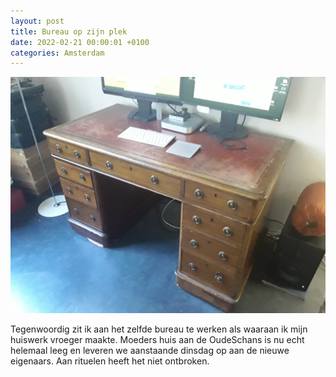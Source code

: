 ```yaml
---
layout: post
title: Bureau op zijn plek
date: 2022-02-21 00:00:01 +0100
categories: Amsterdam
---
```


![antiekbureau](../assets/antiekbureau.jpg)  

Tegenwoordig zit ik aan het zelfde bureau te werken als waaraan ik mijn huiswerk vroeger maakte. Moeders huis aan de OudeSchans is nu echt helemaal leeg en leveren we aanstaande dinsdag op aan de nieuwe eigenaars. Aan rituelen heeft het niet ontbroken.